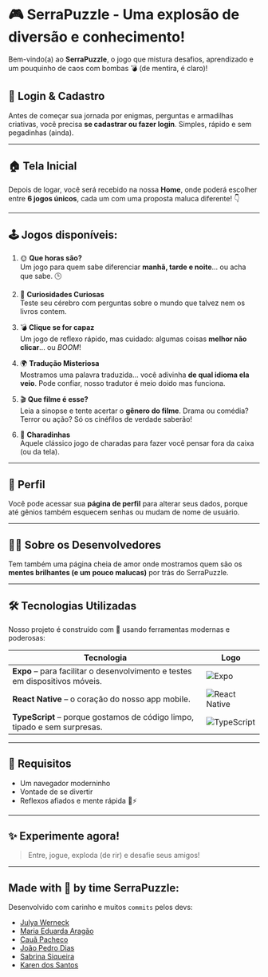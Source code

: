 # 🎮 SerraPuzzle - Uma explosão de diversão e conhecimento!

Bem-vindo(a) ao **SerraPuzzle**, o jogo que mistura desafios, aprendizado e um pouquinho de caos com bombas 💣 (de mentira, é claro)!

## 🚪 Login & Cadastro

Antes de começar sua jornada por enigmas, perguntas e armadilhas criativas, você precisa **se cadastrar ou fazer login**. Simples, rápido e sem pegadinhas (ainda).

---

## 🏠 Tela Inicial

Depois de logar, você será recebido na nossa **Home**, onde poderá escolher entre **6 jogos únicos**, cada um com uma proposta maluca diferente! 👇

---

## 🕹️ Jogos disponíveis:

1. 🌞 **Que horas são?**  
   Um jogo para quem sabe diferenciar **manhã, tarde e noite**... ou acha que sabe. 🕒

2. 🤯 **Curiosidades Curiosas**  
   Teste seu cérebro com perguntas sobre o mundo que talvez nem os livros contem.

3. 💣 **Clique se for capaz**  
   Um jogo de reflexo rápido, mas cuidado: algumas coisas **melhor não clicar**... ou *BOOM*!

4. 🌍 **Tradução Misteriosa**  
   Mostramos uma palavra traduzida... você adivinha **de qual idioma ela veio**. Pode confiar, nosso tradutor é meio doido mas funciona.

5. 🎬 **Que filme é esse?**  
   Leia a sinopse e tente acertar o **gênero do filme**. Drama ou comédia? Terror ou ação? Só os cinéfilos de verdade saberão!

6. 🧠 **Charadinhas**  
   Aquele clássico jogo de charadas para fazer você pensar fora da caixa (ou da tela).

---

## 👤 Perfil

Você pode acessar sua **página de perfil** para alterar seus dados, porque até gênios também esquecem senhas ou mudam de nome de usuário.

---

## 👨‍💻 Sobre os Desenvolvedores

Tem também uma página cheia de amor onde mostramos quem são os **mentes brilhantes (e um pouco malucas)** por trás do SerraPuzzle.

---

## 🛠️ Tecnologias Utilizadas

Nosso projeto é construído com 💙 usando ferramentas modernas e poderosas:

| Tecnologia | Logo |
|-----------|------|
| **Expo** – para facilitar o desenvolvimento e testes em dispositivos móveis. | ![Expo](https://img.shields.io/badge/Expo-1B1F23?style=for-the-badge&logo=expo&logoColor=white) |
| **React Native** – o coração do nosso app mobile. | ![React Native](https://img.shields.io/badge/React%20Native-20232A?style=for-the-badge&logo=react&logoColor=61DAFB) |
| **TypeScript** – porque gostamos de código limpo, tipado e sem surpresas. | ![TypeScript](https://img.shields.io/badge/TypeScript-007ACC?style=for-the-badge&logo=typescript&logoColor=white) |

---

## 📌 Requisitos

- Um navegador moderninho
- Vontade de se divertir
- Reflexos afiados e mente rápida 🧠⚡

---

## ✨ Experimente agora!

> Entre, jogue, exploda (de rir) e desafie seus amigos!

---

## Made with 💛 by time **SerraPuzzle**:

Desenvolvido com carinho e muitos `commits` pelos devs:

- [Julya Werneck](https://www.linkedin.com/in/julya-werneck-b166892bb/)  
- [Maria Eduarda Aragão](https://www.linkedin.com/in/maria-arag%C3%A3o/)
- [Cauã Pacheco](https://www.linkedin.com/in/caua-pacheco-7816ba345/)
- [João Pedro Dias](https://www.linkedin.com/in/joão-pedro-dias-rodrigues-27b6801b8)
- [Sabrina Siqueira](https://www.linkedin.com/in/sabrina-siqueira-77a11b329/)
- [Karen dos Santos](https://br.linkedin.com/in/karen-santos-34899b183)


